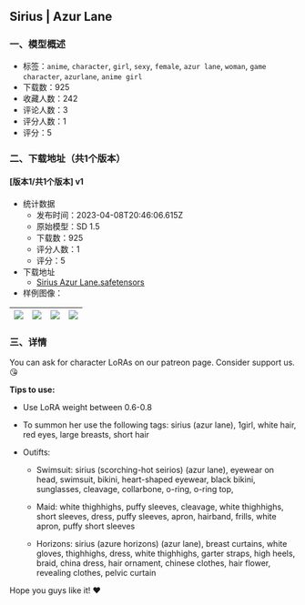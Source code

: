 ## Sirius | Azur Lane
### 一、模型概述

- 标签：`anime`, `character`, `girl`, `sexy`, `female`, `azur lane`, `woman`, `game character`, `azurlane`, `anime girl`
- 下载数：925
- 收藏人数：242
- 评论人数：3
- 评分人数：1
- 评分：5

### 二、下载地址（共1个版本）

#### [版本1/共1个版本] v1

- 统计数据
  - 发布时间：2023-04-08T20:46:06.615Z
  - 原始模型：SD 1.5
  - 下载数：925
  - 评分人数：1
  - 评分：5
- 下载地址
  - [Sirius Azur Lane.safetensors](https://civitai.com/api/download/models/40285)
- 样例图像：

| <img src="https://image.civitai.com/xG1nkqKTMzGDvpLrqFT7WA/73883dbc-cec2-4b6d-3766-54400cc36000/width=450/445521.jpeg" /> | <img src="https://image.civitai.com/xG1nkqKTMzGDvpLrqFT7WA/57e72e25-45f3-40f5-6c5d-c6d445a03000/width=450/445523.jpeg" /> | <img src="https://image.civitai.com/xG1nkqKTMzGDvpLrqFT7WA/33849093-eedb-47be-11d6-af038fec0200/width=450/445524.jpeg" /> | <img src="https://image.civitai.com/xG1nkqKTMzGDvpLrqFT7WA/97717921-01b6-4187-9ff2-1df3471ff300/width=450/445527.jpeg" /> |
| ---- | ---- | ---- | ---- |


### 三、详情
<p>You can ask for character LoRAs on our patreon page. Consider support us. 😘</p><p></p><p><strong>Tips to use:</strong></p><ul><li><p>Use LoRA weight between 0.6-0.8</p></li><li><p>To summon her use the following tags: sirius (azur lane), 1girl, white hair, red eyes, large breasts, short hair</p></li><li><p>Outifts:</p><ul><li><p>Swimsuit: sirius (scorching-hot seirios) (azur lane), eyewear on head, swimsuit, bikini, heart-shaped eyewear, black bikini, sunglasses, cleavage, collarbone, o-ring, o-ring top,</p></li><li><p>Maid: white thighhighs, puffy sleeves, cleavage, white thighhighs, short sleeves, dress, puffy sleeves, apron, hairband, frills, white apron, puffy short sleeves</p></li><li><p>Horizons: sirius (azure horizons) (azur lane), breast curtains, white gloves, thighhighs, dress, white thighhighs, garter straps, high heels, braid, china dress, hair ornament, chinese clothes, hair flower, revealing clothes, pelvic curtain</p></li></ul></li></ul><p></p><p>Hope you guys like it! ❤️</p>